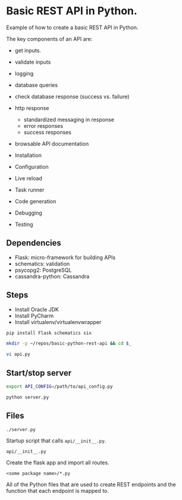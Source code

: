 # Basic REST API in Python.

Example of how to create a basic REST API in Python.

The key components of an API are:

- get inputs.
- validate inputs
- logging
- database queries
- check database response (success vs. failure)
- http response
    - standardized messaging in response
    - error responses
    - success responses
- browsable API documentation


- Installation
- Configuration
- Live reload
- Task runner
- Code generation
- Debugging
- Testing

## Dependencies

- Flask: micro-framework for building APIs
- schematics: validation
- psycopg2: PostgreSQL
- cassandra-python: Cassandra


## Steps

- Install Oracle JDK
- Install PyCharm
- Install virtualenv/virtualenvwrapper

```bash
pip install Flask schematics six
```


```bash
mkdir -p ~/repos/basic-python-rest-api && cd $_
```

```bash
vi api.py
```

## Start/stop server

```bash
export API_CONFIG=/path/to/api_config.py

python server.py
```

## Files

`./server.py`

Startup script that calls `api/__init__.py`.

`api/__init__.py`

Create the flask app and import all routes.

`<some package name>/*.py`

All of the Python files that are used to create REST endpoints and the function
that each endpoint is mapped to.
